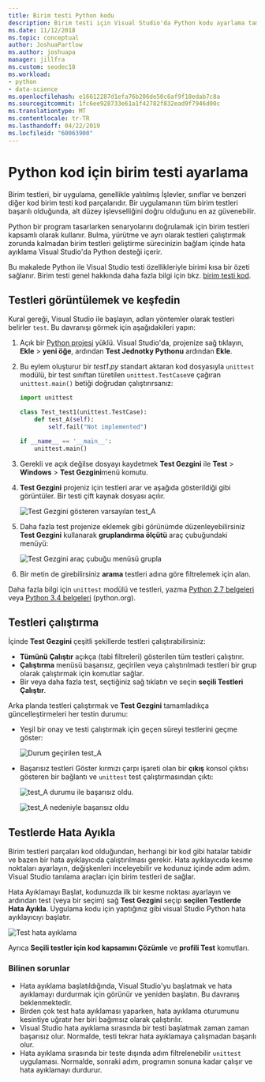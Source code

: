 ```yaml
---
title: Birim testi Python kodu
description: Birim testi için Visual Studio'da Python kodu ayarlama tam Testlerde Hata Ayıkla bulmak ve çalıştırmak için Test Gezgini özelliklerinden yararlanır.
ms.date: 11/12/2018
ms.topic: conceptual
author: JoshuaPartlow
ms.author: joshuapa
manager: jillfra
ms.custom: seodec18
ms.workload:
- python
- data-science
ms.openlocfilehash: e16612287d1efa76b206de50c6af9f18edab7c8a
ms.sourcegitcommit: 1fc6ee928733e61a1f42782f832ead9f7946d00c
ms.translationtype: MT
ms.contentlocale: tr-TR
ms.lasthandoff: 04/22/2019
ms.locfileid: "60063900"
---
```

# <a name="set-up-unit-testing-for-python-code"></a>Python kod için birim testi ayarlama

Birim testleri, bir uygulama, genellikle yalıtılmış İşlevler, sınıflar ve benzeri diğer kod birim testi kod parçalarıdır. Bir uygulamanın tüm birim testleri başarılı olduğunda, alt düzey işlevselliğini doğru olduğunu en az güvenebilir.

Python bir program tasarlarken senaryolarını doğrulamak için birim testleri kapsamlı olarak kullanır. Bulma, yürütme ve ayrı olarak testleri çalıştırmak zorunda kalmadan birim testleri geliştirme sürecinizin bağlam içinde hata ayıklama Visual Studio'da Python desteği içerir.

Bu makalede Python ile Visual Studio testi özellikleriyle birimi kısa bir özeti sağlanır. Birim testi genel hakkında daha fazla bilgi için bkz. [birim testi kod](../test/unit-test-your-code.md).

## <a name="discover-and-view-tests"></a>Testleri görüntülemek ve keşfedin

Kural gereği, Visual Studio ile başlayın, adları yöntemler olarak testleri belirler `test`. Bu davranışı görmek için aşağıdakileri yapın:

1. Açık bir [Python projesi](managing-python-projects-in-visual-studio.md) yüklü. Visual Studio'da, projenize sağ tıklayın, **Ekle** > **yeni öğe**, ardından **Test Jednotky Pythonu**  ardından **Ekle**.

1. Bu eylem oluşturur bir *test1.py* standart aktaran kod dosyasıyla `unittest` modülü, bir test sınıftan türetilen `unittest.TestCase`ve çağıran `unittest.main()` betiği doğrudan çalıştırırsanız:

    ```python
    import unittest

    class Test_test1(unittest.TestCase):
        def test_A(self):
            self.fail("Not implemented")

    if __name__ == '__main__':
        unittest.main()
    ```

1. Gerekli ve açık değilse dosyayı kaydetmek **Test Gezgini** ile **Test** > **Windows** > **Test Gezgini**menü komutu.

1. **Test Gezgini** projeniz için testleri arar ve aşağıda gösterildiği gibi görüntüler. Bir testi çift kaynak dosyası açılır.

    ![Test Gezgini gösteren varsayılan test_A](media/unit-test-A.png)

1. Daha fazla test projenize eklemek gibi görünümde düzenleyebilirsiniz **Test Gezgini** kullanarak **gruplandırma ölçütü** araç çubuğundaki menüyü:

    ![Test Gezgini araç çubuğu menüsü grupla](media/unit-test-group-menu.png)

1. Bir metin de girebilirsiniz **arama** testleri adına göre filtrelemek için alan.

Daha fazla bilgi için `unittest` modülü ve testleri, yazma [Python 2.7 belgeleri](https://docs.python.org/2/library/unittest.html) veya [Python 3.4 belgeleri](https://docs.python.org/3/library/unittest.html) (python.org).

## <a name="run-tests"></a>Testleri çalıştırma

İçinde **Test Gezgini** çeşitli şekillerde testleri çalıştırabilirsiniz:

- **Tümünü Çalıştır** açıkça (tabi filtreleri) gösterilen tüm testleri çalıştırır.
- **Çalıştırma** menüsü başarısız, geçirilen veya çalıştırılmadı testleri bir grup olarak çalıştırmak için komutlar sağlar.
- Bir veya daha fazla test, seçtiğiniz sağ tıklatın ve seçin **seçili Testleri Çalıştır**.

Arka planda testleri çalıştırmak ve **Test Gezgini** tamamladıkça güncelleştirmeleri her testin durumu:

- Yeşil bir onay ve testi çalıştırmak için geçen süreyi testlerini geçme göster:

    ![Durum geçirilen test_A](media/unit-test-A-pass.png)

- Başarısız testleri Göster kırmızı çarpı işareti olan bir **çıkış** konsol çıktısı gösteren bir bağlantı ve `unittest` test çalıştırmasından çıktı:

    ![test_A durumu ile başarısız oldu.](media/unit-test-A-fail.png)

    ![test_A nedeniyle başarısız oldu](media/unit-test-A-fail-reason.png)

## <a name="debug-tests"></a>Testlerde Hata Ayıkla

Birim testleri parçaları kod olduğundan, herhangi bir kod gibi hatalar tabidir ve bazen bir hata ayıklayıcıda çalıştırılması gerekir. Hata ayıklayıcıda kesme noktaları ayarlayın, değişkenleri inceleyebilir ve kodunuz içinde adım adım. Visual Studio tanılama araçları için birim testleri de sağlar.

Hata Ayıklamayı Başlat, kodunuzda ilk bir kesme noktası ayarlayın ve ardından test (veya bir seçim) sağ **Test Gezgini** seçip **seçilen Testlerde Hata Ayıkla**. Uygulama kodu için yaptığınız gibi visual Studio Python hata ayıklayıcıyı başlatır.

![Test hata ayıklama](media/unit-test-debugging.png)

Ayrıca **Seçili testler için kod kapsamını Çözümle** ve **profili Test** komutları.

### <a name="known-issues"></a>Bilinen sorunlar

- Hata ayıklama başlatıldığında, Visual Studio'yu başlatmak ve hata ayıklamayı durdurmak için görünür ve yeniden başlatın. Bu davranış beklenmektedir.
- Birden çok test hata ayıklaması yaparken, hata ayıklama oturumunu kesintiye uğratır her biri bağımsız olarak çalıştırılır.
- Visual Studio hata ayıklama sırasında bir testi başlatmak zaman zaman başarısız olur. Normalde, testi tekrar hata ayıklamaya çalışmadan başarılı olur.
- Hata ayıklama sırasında bir teste dışında adım filtrelenebilir `unittest` uygulaması. Normalde, sonraki adım, programın sonuna kadar çalışır ve hata ayıklamayı durdurur.
